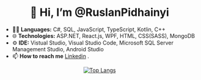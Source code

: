 <h1 align="center">👋 Hi, I’m @RuslanPidhainyi</h1>

- 👨‍💻 **Languages:** C#, SQL, JavaScript, TypeScript, Kotlin, C++  
- 🌐 **Technologies:** ASP.NET, React.js, WPF, HTML, CSS(SASS), MongoDB
- ⚙  **IDE:** Vistual Studio, Visual Studio Code, Microsoft SQL Server Management Studio, Android Studio 
- 📫 **How to reach me** [Linkedin](https://www.linkedin.com/in/ruslan-pidhainyi-10539126b/) .


<p align="center">
  <a href="https://github.com/anuraghazra/github-readme-stats">
    <img src="https://github-readme-stats.vercel.app/api/top-langs/?username=RuslanPidhainyi&layout=compact&theme=vision-friendly-dark" alt="Top Langs">
  </a>
</p>

  <!---
RuslanPidhainyi/RuslanPidhainyi is a ✨ special ✨ repository because its `README.md` (this file) appears on your GitHub profile.
You can click the Preview link to take a look at your changes.
--->

